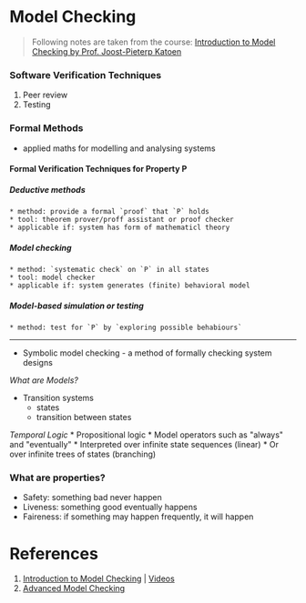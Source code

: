 Model Checking
===============

> Following notes are taken from the course: [Introduction to Model Checking by Prof. Joost-Pieterp Katoen](https://moves.rwth-aachen.de/teaching/ss-16/ss16introduction-to-model-checking/)


### Software Verification Techniques
1. Peer review
2. Testing


### Formal Methods
- applied maths for modelling and analysing systems


#### Formal Verification Techniques for Property P
##### Deductive methods
	* method: provide a formal `proof` that `P` holds
	* tool: theorem prover/proff assistant or proof checker
	* applicable if: system has form of mathematicl theory

##### Model checking 
	* method: `systematic check` on `P` in all states
	* tool: model checker
	* applicable if: system generates (finite) behavioral model

##### Model-based simulation or testing
	* method: test for `P` by `exploring possible behabiours`


---

* Symbolic model checking - a method of formally checking system designs

*What are Models?*
- Transition systems
	* states 
	* transition between states

*Temporal Logic*
	* Propositional logic
	* Model operators such as "always" and "eventually"
	* Interpreted over infinite state sequences (linear)
	* Or over infinite trees of states (branching)


### What are properties?
* Safety: something bad never happen
* Liveness: something good eventually happens
* Faireness: if something may happen frequently, it will happen




# References
1. [Introduction to Model Checking](https://moves.rwth-aachen.de/teaching/ss-16/ss16introduction-to-model-checking/) | [Videos](https://youtube.com/playlist?list=PLwabKnOFhE38C0o6z_bhlF_uOUlblDTjh)
2. [Advanced Model Checking](https://moves.rwth-aachen.de/teaching/ws-1617/advanced-model-checking/)